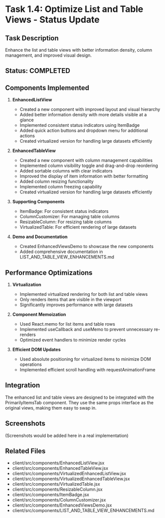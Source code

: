 # Task 1.4: Optimize List and Table Views - Status Update

## Task Description

Enhance the list and table views with better information density, column management, and improved visual design.

## Status: COMPLETED

## Components Implemented

1. **EnhancedListView**

   - Created a new component with improved layout and visual hierarchy
   - Added better information density with more details visible at a glance
   - Implemented consistent status indicators using ItemBadge
   - Added quick action buttons and dropdown menu for additional actions
   - Created virtualized version for handling large datasets efficiently

2. **EnhancedTableView**

   - Created a new component with column management capabilities
   - Implemented column visibility toggle and drag-and-drop reordering
   - Added sortable columns with clear indicators
   - Improved the display of item information with better formatting
   - Added column resizing functionality
   - Implemented column freezing capability
   - Created virtualized version for handling large datasets efficiently

3. **Supporting Components**

   - ItemBadge: For consistent status indicators
   - ColumnCustomizer: For managing table columns
   - ResizableColumn: For resizing table columns
   - VirtualizedTable: For efficient rendering of large datasets

4. **Demo and Documentation**
   - Created EnhancedViewsDemo to showcase the new components
   - Added comprehensive documentation in LIST_AND_TABLE_VIEW_ENHANCEMENTS.md

## Performance Optimizations

1. **Virtualization**

   - Implemented virtualized rendering for both list and table views
   - Only renders items that are visible in the viewport
   - Significantly improves performance with large datasets

2. **Component Memoization**

   - Used React.memo for list items and table rows
   - Implemented useCallback and useMemo to prevent unnecessary re-renders
   - Optimized event handlers to minimize render cycles

3. **Efficient DOM Updates**
   - Used absolute positioning for virtualized items to minimize DOM operations
   - Implemented efficient scroll handling with requestAnimationFrame

## Integration

The enhanced list and table views are designed to be integrated with the PrimarilyItemsTab component. They use the same props interface as the original views, making them easy to swap in.

## Screenshots

(Screenshots would be added here in a real implementation)

## Related Files

- client/src/components/EnhancedListView.jsx
- client/src/components/EnhancedTableView.jsx
- client/src/components/VirtualizedEnhancedListView.jsx
- client/src/components/VirtualizedEnhancedTableView.jsx
- client/src/components/VirtualizedTable.jsx
- client/src/components/ResizableColumn.jsx
- client/src/components/ItemBadge.jsx
- client/src/components/ColumnCustomizer.jsx
- client/src/components/EnhancedViewsDemo.jsx
- client/src/components/LIST_AND_TABLE_VIEW_ENHANCEMENTS.md
